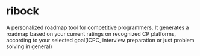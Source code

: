 # ribock
A personalized roadmap tool for competitive programmers. It generates a roadmap based on your current ratings on recognized CP platforms, according to your selected goal(ICPC, interview preparation or just problem solving in general)
